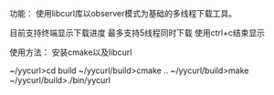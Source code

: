 功能：
使用libcurl库以observer模式为基础的多线程下载工具。

目前支持终端显示下载进度
最多支持5线程同时下载
使用ctrl+c结束显示

使用方法：
安装cmake以及libcurl

~/yycurl>cd build
~/yycurl/build>cmake ..
~/yycurl/build>make
~/yycurl/build>./bin/yycurl
